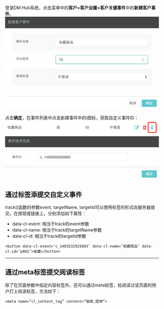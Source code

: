 登录DM Hub系统，点击菜单中的**客户>客户设置>客户关键事件**中的**新建客户事件**。
![](../resources/newcustomerevent1.png)

点击**确定**，在事件列表中点击新建事件中的i图标，获取自定义事件ID：
![](../resources/newcustomerevent2.png)
![](../resources/newcustomerevent3.png)

## 通过标签添提交自定义事件
track()函数的参数event, targetName, targetId可以使用标签的形式向服务器提交。在按钮或链接上，分别添加如下属性：

- data-cl-event: 相当于track的event参数
- data-cl-name: 相当于track的targetName参数
- data-cl-id:  相当于track的targetId参数

```
<button data-cl-event=‘c_1483532925683’ data-cl-name=’收藏商品’ data-cl-id=’p001’>收藏</button>
```
- - -


## 通过meta标签提交阅读标签
除了在页面参数中指定内容标签外，还可以通过meta标签，给阅读过该页面的用户打上阅读标签，方法如下：

```
<meta name=”cl_content_tag” content=”咖啡,提神”>
```


